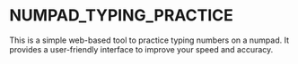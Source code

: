 # NUMPAD_TYPING_PRACTICE
 This is a simple web-based tool to practice typing numbers on a numpad. It provides a user-friendly interface to improve your speed and accuracy.
